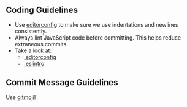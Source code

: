 
Coding Guidelines
-----------------

- Use [editorconfig](http://editorconfig.org/) to make sure we use indentations and newlines consistently.
- Always lint JavaScript code before committing. This helps reduce extraneous commits.
- Take a look at:
    - [.editorconfig](.editorconfig)
    - [.eslintrc](.eslintrc)


Commit Message Guidelines
-------------------------

Use [gitmoji](https://gitmoji.carloscuesta.me/)!
